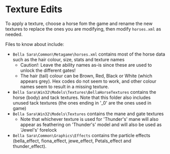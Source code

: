 # Texture Edits

To apply a texture, choose a horse fom the game and rename the new textures to replace the ones you are modifying, then modify `horses.xml` as needed.

Files to know about include:

- `Bella Sara\Common\Metagame\horses.xml` contains most of the horse data such as the hair colour, size, stats and texture names
  - Caution!: Leave the ability names as-is since these are used to unlock the different gates!
  - The hair (tail) colour can be Brown, Red, Black or White (which appears grey). Hex codes do not seem to work, and other colour names seem to result in a missing texture.
- `Bella Sara\Win32\Models\Textures\BellaHorseTextures` contains the horse (body) and tack textures. Note that this folder also includes unused tack textures (the ones ending in '_0' are the ones used in game)
- `Bella Sara\Win32\Models\Textures` contains the mane and gate textures
  - Note that whichever texture is used for 'Thunder's' mane will also appear as feathering on 'Thunder's' model and will also be used as 'Jewel's' forelock
- `Bella Sara\Common\Graphics\Effects` contains the particle effects (bella_effect, fiona_effect, jewe_effect, Petals_effect and thunder_effect).
